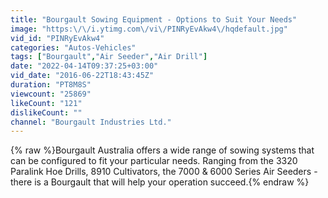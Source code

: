 ```yaml
---
title: "Bourgault Sowing Equipment - Options to Suit Your Needs"
image: "https:\/\/i.ytimg.com\/vi\/PINRyEvAkw4\/hqdefault.jpg"
vid_id: "PINRyEvAkw4"
categories: "Autos-Vehicles"
tags: ["Bourgault","Air Seeder","Air Drill"]
date: "2022-04-14T09:37:25+03:00"
vid_date: "2016-06-22T18:43:45Z"
duration: "PT8M8S"
viewcount: "25869"
likeCount: "121"
dislikeCount: ""
channel: "Bourgault Industries Ltd."
---
```

{% raw %}Bourgault Australia offers a wide range of sowing systems that can be configured to fit your particular needs.  Ranging from the 3320 Paralink Hoe Drills, 8910 Cultivators, the 7000 &amp; 6000 Series Air Seeders - there is a Bourgault that will help your operation succeed.{% endraw %}
